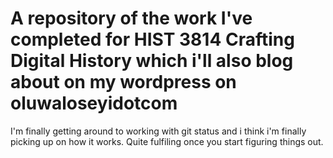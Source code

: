 # A repository of the work I've completed for HIST 3814 Crafting Digital History which i'll also blog about on my wordpress on oluwaloseyidotcom
I'm finally getting around to working with git status and i think i'm finally picking up on how it works. Quite fulfiling once you start figuring things out. 


